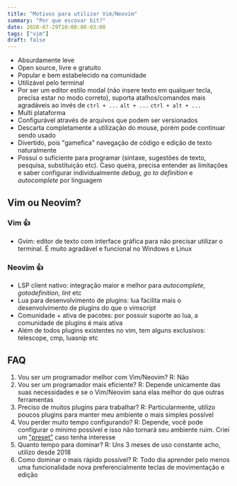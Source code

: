 ```yaml
---
title: "Motivos para utilizar Vim/Neovim"
summary: "Por que escovar bit?"
date: 2020-07-29T10:00:00-03:00
tags: ["vim"]
draft: false
---
```


- Absurdamente leve
- Open source, livre e gratuito
- Popular e bem estabelecido na comunidade
- Utilizável pelo terminal
- Por ser um editor estilo modal (não insere texto em qualquer tecla, precisa estar no modo correto), suporta atalhos/comandos mais agradáveis ao invés de `ctrl + ...` `alt + ...` `ctrl + alt + ...`
- Multi plataforma
- Configurável através de arquivos que podem ser versionados
- Descarta completamente a utilização do mouse, porém pode continuar sendo usado
- Divertido, pois "gamefica" navegação de código e edição de texto naturalmente
- Possui o suficiente para programar (sintaxe, sugestões de texto, pesquisa, substituição etc). Caso queira, precisa entender as limitações e saber configurar individualmente *debug*, *go to definition* e *autocomplete* por linguagem

## Vim ou Neovim?

### Vim 👍

- Gvim: editor de texto com interface gráfica para não precisar utilizar o terminal. É muito agradável e funcional no Windows e Linux

### Neovim 👍

- LSP client nativo: integração maior e melhor para *autocomplete*, *gotodefinition*, *lint* etc
- Lua para desenvolvimento de plugins: lua facilita mais o desenvolvimento de plugins do que o vimscript
- Comunidade + ativa de pacotes: por possuir suporte ao lua, a comunidade de plugins é mais ativa
- Além de todos plugins existentes no vim, tem alguns exclusivos: telescope, cmp, luasnip etc

## FAQ

1. Vou ser um programador melhor com Vim/Neovim? R: Não
2. Vou ser um programador mais eficiente? R: Depende unicamente das suas necessidades e se o Vim/Neovim sana elas melhor do que outras ferramentas
3. Preciso de muitos plugins para trabalhar? R: Particularmente, utilizo poucos plugins para manter meu ambiente o mais simples possível
4. Vou perder muito tempo configurando? R: Depende, você pode configurar o mínimo possível e isso não tornará seu ambiente ruim. Criei um ["preset"](https://github.com/nenitf/vi-vim-venci) caso tenha interesse
5. Quanto tempo para dominar? R: Uns 3 meses de uso constante acho, utilizo desde 2018
6. Como dominar o mais rápido possível? R: Todo dia aprender pelo menos uma funcionalidade nova preferencialmente teclas de movimentação e edição
